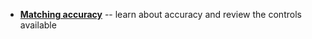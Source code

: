 * [**Matching accuracy**](/recipes/matching_accuracy/) -- learn about accuracy and review the controls available
